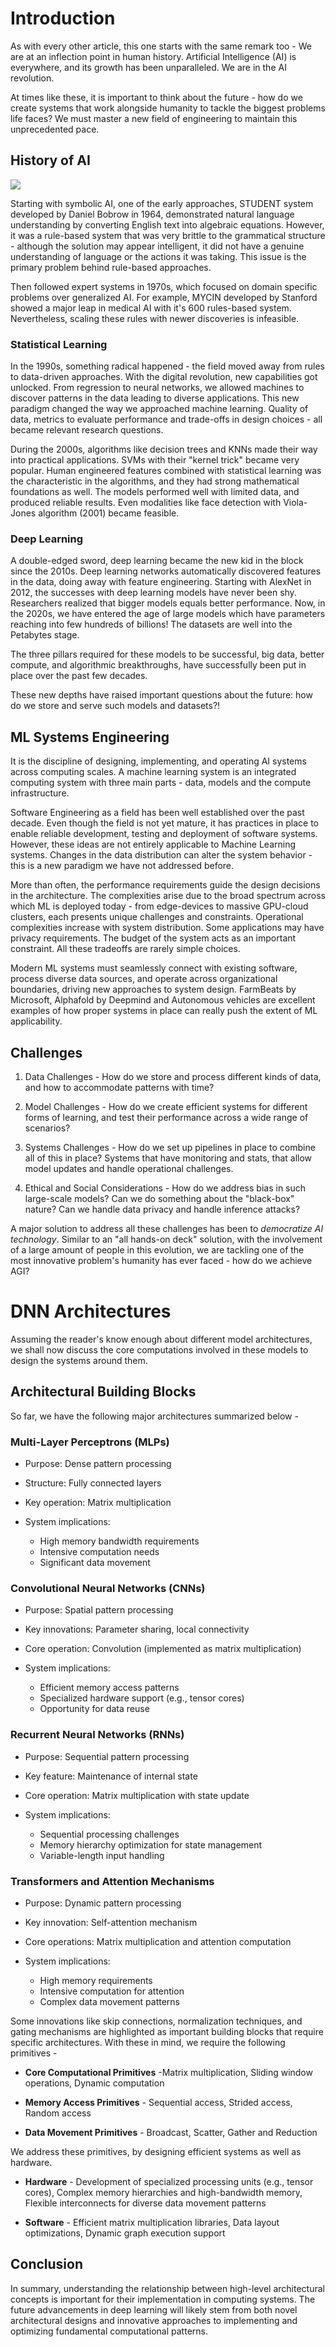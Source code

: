 # Introduction

As with every other article, this one starts with the same remark too - We are at an inflection point in human history. Artificial Intelligence (AI) is everywhere, and its growth has been unparalleled. We are in the AI revolution.

At times like these, it is important to think about the future - how do we create systems that work alongside humanity to tackle the biggest problems life faces? We must master a new field of engineering to maintain this unprecedented pace.

## History of AI

![](assets/reading01/2025-01-16-17-56-14-image.png)

Starting with symbolic AI, one of the early approaches, STUDENT system developed by Daniel Bobrow in 1964, demonstrated natural language understanding by converting English text into algebraic equations. However, it was a rule-based system that was very brittle to the grammatical structure - although the solution may appear intelligent, it did not have a genuine understanding of language or the actions it was taking. This issue is the primary problem behind rule-based approaches.

Then followed expert systems in 1970s, which focused on domain specific problems over generalized AI. For example, MYCIN developed by Stanford showed a major leap in medical AI with it's 600 rules-based system. Nevertheless, scaling these rules with newer discoveries is infeasible.

### Statistical Learning

In the 1990s, something radical happened - the field moved away from rules to data-driven approaches. With the digital revolution, new capabilities got unlocked. From regression to neural networks, we allowed machines to discover patterns in the data leading to diverse applications. This new paradigm changed the way we approached machine learning. Quality of data, metrics to evaluate performance and trade-offs in design choices - all became relevant research questions. 

During the 2000s, algorithms like decision trees and KNNs made their way into practical applications. SVMs with their "kernel trick" became very popular. Human engineered features combined with statistical learning was the characteristic in the algorithms, and they had strong mathematical foundations as well. The models performed well with limited data, and produced reliable results. Even modalities like face detection with Viola-Jones algorithm (2001) became feasible. 

### Deep Learning

A double-edged sword, deep learning became the new kid in the block since the 2010s. Deep learning networks automatically discovered features in the data, doing away with feature engineering. Starting with AlexNet in 2012, the successes with deep learning models have never been shy. Researchers realized that bigger models equals better performance. Now, in the 2020s, we have entered the age of large models which have parameters reaching into few hundreds of billions! The datasets are well into the Petabytes stage.

The three pillars required for these models to be successful, big data, better compute, and algorithmic breakthroughs, have successfully been put in place over the past few decades. 

These new depths have raised important questions about the future: how do we store and serve such models and datasets?! 

## ML Systems Engineering

It is the discipline of designing, implementing, and operating AI systems across computing scales. A machine learning system is an integrated computing system with three main parts - data, models and the compute infrastructure. 

Software Engineering as a field has been well established over the past decade. Even though the field is not yet mature, it has practices in place to enable reliable development, testing and deployment of software systems. However, these ideas are not entirely applicable to Machine Learning systems. Changes in the data distribution can alter the system behavior - this is a new paradigm we have not addressed before. 

More than often, the performance requirements guide the design decisions in the architecture. The complexities arise due to the broad spectrum across which ML is deployed today - from edge-devices to massive GPU-cloud clusters, each presents unique challenges and constraints.  Operational complexities increase with system distribution. Some applications may have privacy requirements. The budget of the system acts as an important constraint. All these tradeoffs are rarely simple choices. 

Modern ML systems must seamlessly connect with existing software, process diverse data sources, and operate across organizational boundaries, driving new approaches to system design. FarmBeats by Microsoft, Alphafold by Deepmind and Autonomous vehicles are excellent examples of how proper systems in place can really push the extent of ML applicability. 

## Challenges

1. Data Challenges - How do we store and process different kinds of data, and how to accommodate patterns with time?

2. Model Challenges - How do we create efficient systems for different forms of learning, and test their performance across a wide range of scenarios?

3. Systems Challenges - How do we set up pipelines in place to combine all of this in place? Systems that have monitoring and stats, that allow model updates and handle operational challenges.

4. Ethical and Social Considerations - How do we address bias in such large-scale models? Can we do something about the "black-box" nature? Can we handle data privacy and handle inference attacks?

A major solution to address all these challenges has been to *democratize AI technology*. Similar to an "all hands-on deck" solution, with the involvement of a large amount of people in this evolution, we are tackling one of the most innovative problem's humanity has ever faced - how do we achieve AGI?

# DNN Architectures

Assuming the reader's know enough about different model architectures, we shall now discuss the core computations involved in these models to design the systems around them. 

## Architectural Building Blocks

So far, we have the following major architectures summarized below -

### Multi-Layer Perceptrons (MLPs)

- Purpose: Dense pattern processing

- Structure: Fully connected layers

- Key operation: Matrix multiplication

- System implications:
  
  - High memory bandwidth requirements
  - Intensive computation needs
  - Significant data movement

### Convolutional Neural Networks (CNNs)

- Purpose: Spatial pattern processing

- Key innovations: Parameter sharing, local connectivity

- Core operation: Convolution (implemented as matrix multiplication)

- System implications:
  
  - Efficient memory access patterns
  - Specialized hardware support (e.g., tensor cores)
  - Opportunity for data reuse

### Recurrent Neural Networks (RNNs)

- Purpose: Sequential pattern processing

- Key feature: Maintenance of internal state

- Core operation: Matrix multiplication with state update

- System implications:
  
  - Sequential processing challenges
  - Memory hierarchy optimization for state management
  - Variable-length input handling

### Transformers and Attention Mechanisms

- Purpose: Dynamic pattern processing

- Key innovation: Self-attention mechanism

- Core operations: Matrix multiplication and attention computation

- System implications:
  
  - High memory requirements
  - Intensive computation for attention
  - Complex data movement patterns

Some innovations like skip connections, normalization techniques, and gating mechanisms are highlighted as important building blocks that require specific architectures. With these in mind, we require the following primitives -

- **Core Computational Primitives** -Matrix multiplication, Sliding window operations, Dynamic computation

- **Memory Access Primitives** - Sequential access, Strided access, Random access

- **Data Movement Primitives** - Broadcast, Scatter, Gather and Reduction

We address these primitives, by designing efficient systems as well as hardware. 

- **Hardware** - Development of specialized processing units (e.g., tensor cores), Complex memory hierarchies and high-bandwidth memory, Flexible interconnects for diverse data movement patterns

- **Software** - Efficient matrix multiplication libraries, Data layout optimizations, Dynamic graph execution support

## Conclusion

In summary, understanding the relationship between high-level architectural concepts is important for their implementation in computing systems. The future advancements in deep learning will likely stem from both novel architectural designs and innovative approaches to implementing and optimizing fundamental computational patterns.
